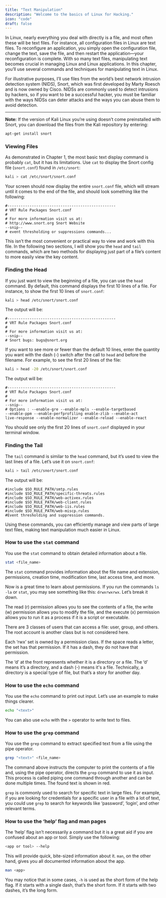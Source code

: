 ```yaml
---
title: "Text Manipulation"
description: "Welcome to the basics of Linux for Hacking."
icon: "code"
draft: false
---
```


In Linux, nearly everything you deal with directly is a file, and most often these will be text files. For instance, all configuration files in Linux are text files. To reconfigure an application, you simply open the configuration file, change the text, save the file, and then restart the application—your reconfiguration is complete. With so many text files, manipulating text becomes crucial in managing Linux and Linux applications. In this chapter, you’ll use several commands and techniques for manipulating text in Linux.

For illustrative purposes, I’ll use files from the world’s best network intrusion detection system (NIDS), Snort, which was first developed by Marty Roesch and is now owned by Cisco. NIDSs are commonly used to detect intrusions by hackers, so if you want to be a successful hacker, you must be familiar with the ways NIDSs can deter attacks and the ways you can abuse them to avoid detection.

---

**Note:** If the version of Kali Linux you’re using doesn’t come preinstalled with Snort, you can download the files from the Kali repository by entering:

```bash
apt-get install snort
```

### Viewing Files

As demonstrated in Chapter 1, the most basic text display command is probably `cat`, but it has its limitations. Use `cat` to display the Snort config file (`snort.conf`) found in `/etc/snort`:

```bash
kali > cat /etc/snort/snort.conf
```

Your screen should now display the entire `snort.conf` file, which will stream until it comes to the end of the file, and should look something like the following:

```
#-------------------------------------------------
# VRT Rule Packages Snort.conf
#
# For more information visit us at:
# http://www.snort.org Snort Website
--snip--
# event thresholding or suppressions commands...
```

This isn’t the most convenient or practical way to view and work with this file. In the following two sections, I will show you the `head` and `tail` commands, which are two methods for displaying just part of a file’s content to more easily view the key content.

### Finding the Head

If you just want to view the beginning of a file, you can use the `head` command. By default, this command displays the first 10 lines of a file. For instance, to show the first 10 lines of `snort.conf`:

```bash
kali > head /etc/snort/snort.conf
```

The output will be:

```
#-------------------------------------------------
# VRT Rule Packages Snort.conf
#
# For more information visit us at:
--snip--
# Snort bugs: bugs@snort.org
```

If you want to see more or fewer than the default 10 lines, enter the quantity you want with the dash (-) switch after the call to `head` and before the filename. For example, to see the first 20 lines of the file:

```bash
kali > head -20 /etc/snort/snort.conf
```

The output will be:

```
#-------------------------------------------------
# VRT Rule Packages Snort.conf
#
# For more information visit us at:
--snip--
# Options : --enable-gre --enable-mpls --enable-targetbased
--enable-ppm --enable-perfprofiling enable-zlib --enable-act
live-response --enable-normalizer --enable-reload --enable-react
```

You should see only the first 20 lines of `snort.conf` displayed in your terminal window.

### Finding the Tail

The `tail` command is similar to the `head` command, but it’s used to view the last lines of a file. Let’s use it on `snort.conf`:

```bash
kali > tail /etc/snort/snort.conf
```

The output will be:

```
#include $SO_RULE_PATH/smtp.rules
#include $SO_RULE_PATH/specific-threats.rules
#include $SO_RULE_PATH/web-activex.rules
#include $SO_RULE_PATH/web-client.rules
#include $SO_RULE_PATH/web-iis.rules
#include $SO_RULE_PATH/web-miscp.rules
#Event thresholding and suppression commands.
```

Using these commands, you can efficiently manage and view parts of large text files, making text manipulation much easier in Linux.

### How to use the `stat` command

You use the `stat` command to obtain detailed information about a file.

```bash
stat <file_name>
```

The `stat` command provides information about the file name and extension, permissions, creation time, modification time, last access time, and more.

Now is a great time to learn about permissions. If you run the commands `ls -la` or `stat`, you may see something like this: `drwxrwxrwx`. Let’s break it down.

The read (r) permission allows you to see the contents of a file, the write (w) permission allows you to modify the file, and the execute (x) permission allows you to run it as a process if it is a script or executable.

There are 3 classes of users that can access a file: user, group, and others. The root account is another class but is not considered here.

Each ‘rwx’ set is owned by a permission class. If the space reads a letter, the set has that permission. If it has a dash, they do not have that permission.

The ‘d’ at the front represents whether it is a directory or a file. The ‘d’ means it’s a directory, and a dash (-) means it's a file. Technically, a directory is a special type of file, but that’s a story for another day.

### How to use the `echo` command

You use the `echo` command to print out input. Let’s use an example to make things clearer.

```bash
echo "<text>"
```

You can also use `echo` with the `>` operator to write text to files.

### How to use the `grep` command

You use the `grep` command to extract specified text from a file using the pipe operator.

```bash
grep "<text>" <file_name>
```

The command above instructs the computer to print the contents of a file and, using the pipe operator, directs the `grep` command to use it as input. This process is called piping one command through another and can be done multiple times. The found text is shown in red.

`grep` is commonly used to search for specific text in large files. For example, if you are looking for credentials for a specific user in a file with a lot of text, you could use `grep` to search for keywords like ‘password’, ‘login’, and other relevant terms.

### How to use the ‘help’ flag and man pages

The ‘help’ flag isn’t necessarily a command but it is a great aid if you are confused about an app or tool. Simply use the following:

```bash
<app or tool> --help
```

This will provide quick, bite-sized information about it. `man`, on the other hand, gives you all documented information about the app.

```bash
man <app>
```

You may notice that in some cases, `-h` is used as the short form of the help flag. If it starts with a single dash, that’s the short form. If it starts with two dashes, it’s the long form.